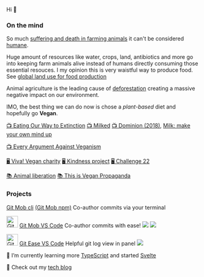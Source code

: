 Hi 👋

### On the mind

So much [suffering and death in farming animals](https://www.youtube.com/watch?v=LQRAfJyEsko) it can't be considered [humane](https://www.merriam-webster.com/dictionary/humane).

Huge amount of resources like water, crops, land, antibiotics and more go into keeping farm animals alive instead of humans directly consuming those essential resouces. I my opinion this is very waistful way to produce food. See [global land use for food production](https://ourworldindata.org/global-land-for-agriculture)

Animal agriculture is the leading cause of [deforestation](https://ourworldindata.org/deforestation) creating a massive negative impact on our environment.

IMO, the best thing we can do now is chose a _plant-based_ diet and hopefully go **Vegan**.

[📺 Eating Our Way to Extinction](https://www.youtube.com/watch?v=LaPge01NQTQ) [📺 Milked](https://milked.film/watch) [📺 Dominion (2018)](https://www.youtube.com/watch?v=LQRAfJyEsko), [Milk: make your own mind up](https://youtu.be/d5wabeFG9pM)

[📺 Every Argument Against Veganism](https://www.youtube.com/watch?v=byTxzzztRBU&ab_channel=TEDxTalks)

[🖥 Viva! Vegan charity](https://viva.org.uk/) [🖥 Kindness project](https://www.kindnessproject.org.au/) [🖥 Challenge 22](https://challenge22.com/)

[📚 Animal liberation](https://www.goodreads.com/book/show/29380.Animal_Liberation?from_search=true&from_srp=true&qid=9m6BzXkQqP&rank=1) [📚 This is Vegan Propaganda](https://www.goodreads.com/book/show/58093554-this-is-vegan-propaganda?ac=1&from_search=true&qid=U50eqxHkIX&rank=1)

### Projects

[Git Mob cli](https://github.com/rkotze/git-mob) [(Git Mob npm)](https://www.npmjs.com/package/git-mob) Co-author commits via your terminal

  <img src="https://user-images.githubusercontent.com/10452163/79142596-a808fa00-7db3-11ea-9a02-2d020e0b29d7.png" width="30" alt="Git Mob" /> [Git Mob VS Code](https://github.com/rkotze/git-mob-vs-code) Co-author commits with ease! ![](https://vsmarketplacebadge.apphb.com/installs/RichardKotze.git-mob.svg) ![](https://img.shields.io/open-vsx/dt/RichardKotze/git-mob?color=brightgreen&label=VSX%20install)

<img src="https://user-images.githubusercontent.com/10452163/104818888-310d0000-5822-11eb-8d37-89d917672783.png" width="30" alt="Git ease" /> [Git Ease VS Code](https://github.com/rkotze/git-ease) Helpful git log view in panel ![](https://vsmarketplacebadge.apphb.com/installs/RichardKotze.git-ease.svg) 

🌱 I’m currently learning more [TypeScript](https://www.typescriptlang.org/) and started [Svelte](https://svelte.dev/)

:ledger: Check out my [tech blog](https://www.richardkotze.com)

<!--
**rkotze/rkotze** is a ✨ _special_ ✨ repository because its `README.md` (this file) appears on your GitHub profile.

Emoji list: https://gist.github.com/rxaviers/7360908

Here are some ideas to get you started:

- 🔭 I’m currently working on ...
- 🌱 I’m currently learning ...
- 👯 I’m looking to collaborate on ...
- 🤔 I’m looking for help with ...
- 💬 Ask me about ...
- 📫 How to reach me: ...
- 😄 Pronouns: ...
- ⚡ Fun fact: ...
-->
